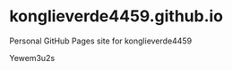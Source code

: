 # konglieverde4459.github.io
Personal GitHub Pages site for konglieverde4459































Yewem3u2s
